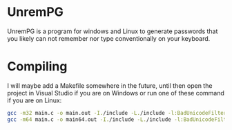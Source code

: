 # UnremPG

UnremPG is a program for windows and Linux to generate passwords that you likely can not remember nor type conventionally on your keyboard.

# Compiling

I will maybe add a Makefile somewhere in the future, until then open the project in Visual Studio if you are on Windows or run one of these command if you are on Linux:  
```bash
gcc -m32 main.c -o main.out -I./include -L./include -l:BadUnicodeFilter.a  
gcc -m64 main.c -o main64.out -I./include -L./include -l:BadUnicodeFilter64.a  
```

